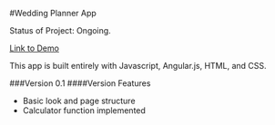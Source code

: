 #Wedding Planner App

Status of Project: Ongoing.

[Link to Demo](http://weddingplanner.megangovil.com/)

This app is built entirely with Javascript, Angular.js, HTML, and CSS.

###Version
0.1
####Version Features
* Basic look and page structure
* Calculator function implemented
